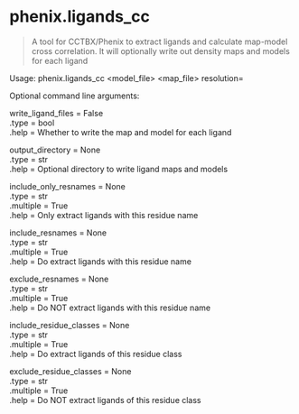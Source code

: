 
# phenix.ligands_cc

> A tool for CCTBX/Phenix to extract ligands and calculate map-model cross correlation.
> It will optionally write out density maps and models for each ligand

Usage: phenix.ligands_cc <model_file> <map_file> resolution= <resolution>  

Optional command line arguments:

 write_ligand_files = False  
      .type = bool  
      .help = Whether to write the map and model for each ligand  

 output_directory = None  
      .type = str  
      .help = Optional directory to write ligand maps and models  

 include_only_resnames = None  
      .type = str  
      .multiple = True  
      .help = Only extract ligands with this residue name  

 include_resnames = None  
      .type = str  
      .multiple = True  
      .help = Do extract ligands with this residue name  

 exclude_resnames = None  
      .type = str  
      .multiple = True  
      .help = Do NOT extract ligands with this residue name  

 include_residue_classes = None  
      .type = str  
      .multiple = True  
      .help = Do extract ligands of this residue class  
 
 exclude_residue_classes = None  
      .type = str  
      .multiple = True  
      .help = Do NOT extract ligands of this residue class  




